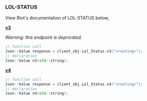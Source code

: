 ### LOL-STATUS

View Riot's documentation of LOL-STATUS below,

[**v3**](https://developer.riotgames.com/apis#lol-status-v3)

*Warning: this endpoint is depricated.*

```cpp
// function call
Json::Value response = client_obj.Lol_Status.v3("<routing>");
// declaration
Json::Value v3(std::string);
```

[**v4**](https://developer.riotgames.com/apis#lol-status-v4)
```cpp
// function call
Json::Value response = client_obj.Lol_Status.v4("<routing>");
// declaration
Json::Value v4(std::string);
```
